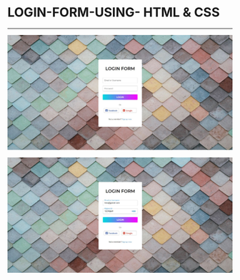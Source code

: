 # LOGIN-FORM-USING- HTML & CSS
_______________________________________
 
 <!-- ![Image Name](image location)-->
 ![loginform](https://github.com/Tarunima7/LOGIN-FORM-/blob/main/asset/zlogin%202.JPG)
 
 ![loginpage](https://github.com/Tarunima7/LOGIN-FORM-/blob/main/asset/login%201.JPG)
